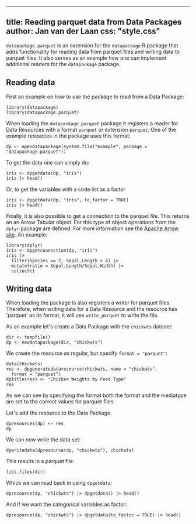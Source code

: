 <!--
%\VignetteEngine{simplermarkdown::mdweave_to_html}
%\VignetteIndexEntry{Reading parquet files from Data Packages}
-->

---
title: Reading parquet data from Data Packages
author: Jan van der Laan
css: "style.css"
---

`datapackage.parquet` is an extension for the `datapackage` R package that adds
functionality for reading data from parquet files and writing data to parquet
files.  It also serves as an example how one can implement additional readers
for the `datapackage` package.

## Reading data

First an example on how to use the package to read from a Data Package:

```{.R}
library(datapackage)
library(datapackage.parquet)
```

When loading the `datapackage.parquet` package it registers a reader for Data
Resources with a format `parquet` or extension `parquet`. One of the example
resources in the package uses this format:

```{.R}
dp <- opendatapackage(system.file("example", package = "datapackage.parquet"))
```

To get the data one can simply do:
```{.R}
iris <- dpgetdata(dp, "iris")
iris |> head()
```
Or, to get the variables with a code list as a factor
```{.R}
iris <- dpgetdata(dp, "iris", to_factor = TRUE)
iris |> head()
```
Finally, it is also possible to get a connection to the parquet file. This
returns an an Arrow Tabular object. For this type of object operations from the
`dplyr` package are defined. For more information see the 
[Apache Arrow site](https://arrow.apache.org/). An example: 
```{.R}
library(dplyr)
iris <- dpgetconnection(dp, "iris")
iris |> 
  filter(Species == 2, Sepal.Length > 4) |> 
  mutate(ratio = Sepal.Length/Sepal.Width) |>
  collect()
```

## Writing data

When loading the package is also registers a writer for parquet files.
Therefore, when writing data for a Data Resource and the resource has 'parquet'
as its format, it will use `write_parquet` to write the file.

As an example let's create a Data Package with the `chickwts` dataset:

```{.R}
dir <- tempfile()
dp <- newdatapackage(dir, "chickwts")
```

We create the resource as regular, but specify `format = "parquet"`:
```{.R}
data(chickwts)
res <- dpgeneratedataresource(chickwts, name = "chickwts", 
  format = "parquet")
dptitle(res) <- "Chicken Weights by Feed Type"
res
```
As we can see by specifying the format both the format and the mediatype are set
to the correct values for parquet files.

Let's add the resource to the Data Package
```{.R}
dpresources(dp) <- res
dp
```
We can now write the data set:

```{.R}
dpwritedata(dpresource(dp, "chickwts"), chickwts)
```

This results in a parquet file:
```{.R}
list.files(dir)
```

Whick we can read back in using `dpgetdata`:
```{.R}
dpresource(dp, "chickwts") |> dpgetdata() |> head()
```
And if we want the categorical variables as factor:
```{.R}
dpresource(dp, "chickwts") |> dpgetdata(to_factor = TRUE) |> head()
```




